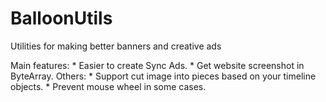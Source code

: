 # BalloonUtils
Utilities for making better banners and creative ads


Main features:
	* Easier to create Sync Ads.
	* Get website screenshot in ByteArray.
Others:
	* Support cut image into pieces based on your timeline objects.
	* Prevent mouse wheel in some cases.
	
